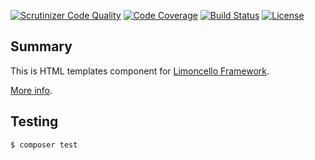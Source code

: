 [![Scrutinizer Code Quality](https://scrutinizer-ci.com/g/niftycorner/limoncello-php-package-templates/badges/quality-score.png?b=master)](https://scrutinizer-ci.com/g/niftycorner/limoncello-php-package-templates/?branch=master)
[![Code Coverage](https://scrutinizer-ci.com/g/niftycorner/limoncello-php-package-templates/badges/coverage.png?b=master)](https://scrutinizer-ci.com/g/niftycorner/limoncello-php-package-templates/?branch=master)
[![Build Status](https://travis-ci.org/niftycorner/limoncello-php-package-templates.svg?branch=master)](https://travis-ci.org/niftycorner/limoncello-php-package-templates)
[![License](https://img.shields.io/github/license/limoncello-php/framework.svg)](https://packagist.org/packages/limoncello-php/framework)

## Summary

This is HTML templates component for [Limoncello Framework](https://github.com/limoncello-php/framework).

[More info](https://github.com/limoncello-php/framework).

## Testing

```bash
$ composer test
```
